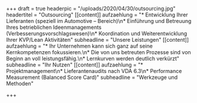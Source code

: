 +++
draft = true
headerpic = "/uploads/2020/04/30/outsourcing.jpg"
headertitel = "Outsourcing"
[[content]]
aufzaehlung = "* Entwicklung Ihrer Lieferanten (speziell im Automotive – Bereich)\n* Einführung und Betreuung Ihres betrieblichen Ideenmanagements (Verbesserungsvorschlagswesen)\n* Koordination und Weiterentwicklung Ihrer KVP/Lean Aktivitäten"
subheadline = "Unsere Leistungen"
[[content]]
aufzaehlung = "* Ihr Unternehmen kann sich ganz auf seine Kernkompetenzen fokussieren.\n* Die von uns betreuten Prozesse sind von Beginn an voll leistungsfähig.\n* Lernkurven werden deutlich verkürzt"
subheadline = "Ihr Nutzen"
[[content]]
aufzaehlung = "* Projektmanagement\n* Lieferantenaudits nach VDA 6.3\n* Performance Measurement (Balanced Score Card)"
subheadline = "Werkzeuge und Methoden"

+++

